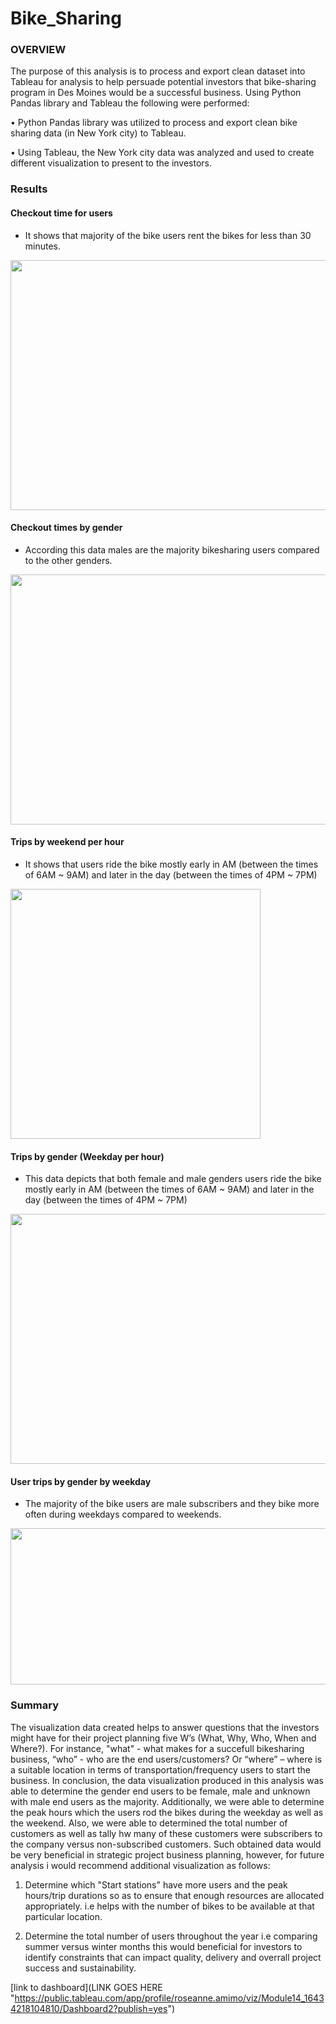 # Bike_Sharing

### OVERVIEW

The purpose of this analysis is to process and export clean dataset into Tableau for analysis to help persuade potential investors that bike-sharing program in Des Moines would be a successful business. Using Python Pandas library and Tableau the following were performed:

•	Python Pandas library was utilized to process and export clean bike sharing data (in New York city) to Tableau.

•	Using Tableau, the New York city data was analyzed and used to create different visualization to present to the investors.


### Results

#### Checkout time for users 
- It shows that majority of the bike users rent the bikes for less than 30 minutes.

<img src="https://user-images.githubusercontent.com/89875689/151663430-2ba9c30b-0fdc-4440-a90e-b967778a023c.png" width="650" height="400" />

#### Checkout times by gender
- According this data males are the majority bikesharing users compared to the other genders.

<img src="https://user-images.githubusercontent.com/89875689/151664357-73990943-5ca5-41fd-8de5-c0ae3f9a9bbf.png" width="650" height="400" />

#### Trips by weekend per hour
- It shows that users ride the bike mostly early in AM (between the times of 6AM ~ 9AM) and later in the day (between the times of 4PM ~ 7PM)

<img src="https://user-images.githubusercontent.com/89875689/151664530-9754f5e9-aa9a-431e-8900-4567e10bbccf.png" width="400" height="400" />

#### Trips by gender (Weekday per hour)
- This data depicts that both female and male genders users ride the bike mostly early in AM (between the times of 6AM ~ 9AM) and later in the day (between the times of 4PM ~ 7PM)

<img src="https://user-images.githubusercontent.com/89875689/151664573-1d7ab657-ac26-434d-9e54-56d0b2f463ac.png" width="650" height="400" />

#### User trips by gender by weekday
- The majority of the bike users are male subscribers and they bike more often during weekdays compared to weekends.

<img src="https://user-images.githubusercontent.com/89875689/151664619-660e3a4e-ce7b-410e-933a-0aa538c0aa10.png" width="1080" height="250" />

### Summary 

The visualization data created helps to answer questions that the investors might have for their project planning five W’s (What, Why, Who, When and Where?). For instance, "what" - what makes for a succefull bikesharing business, “who” - who are the end users/customers? Or “where” – where is a suitable location in terms of transportation/frequency users to start the business. In conclusion, the data visualization produced in this analysis was able to determine the gender end users to be female, male and unknown with male end users as the majority. Additionally, we were able to determine the peak hours which the users rod the bikes during the weekday as well as the weekend. Also, we were able to determined the total number of customers as well as tally hw many of these customers were subscribers to the company versus non-subscribed customers. Such obtained data would be very beneficial in strategic project business planning, however, for future analysis i would recommend additional visualization as follows:

1. Determine which "Start stations" have more users and the peak hours/trip durations so as to ensure that enough resources are allocated appropriately. i.e helps with the number of bikes to be available at that particular location. 


2. Determine the total number of users throughout the year i.e comparing summer versus winter months this would beneficial for investors to identify constraints that can impact quality, delivery and overrall project success and sustainability.


[link to dashboard](LINK GOES HERE "https://public.tableau.com/app/profile/roseanne.amimo/viz/Module14_16434218104810/Dashboard2?publish=yes")



